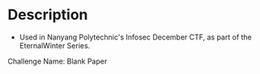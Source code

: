 # Description
- Used in Nanyang Polytechnic's Infosec December CTF, as part of the EternalWinter Series.

Challenge Name: Blank Paper
   ```
